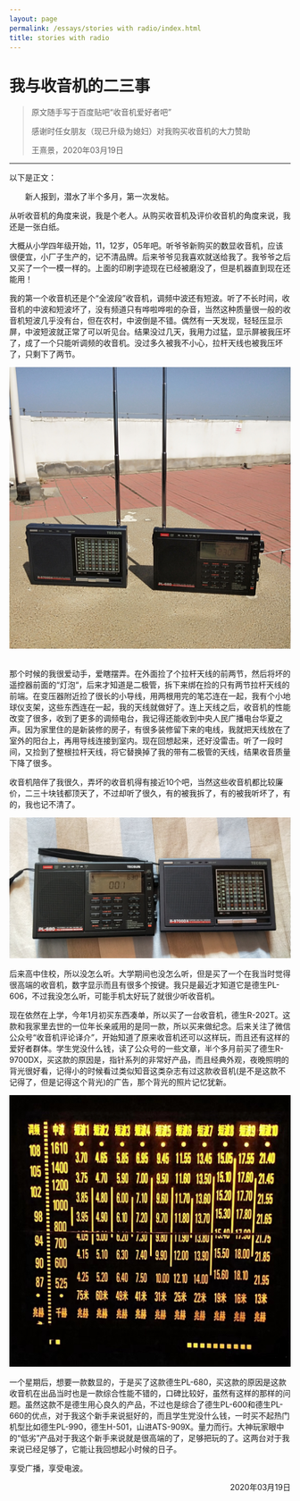 ```yaml
---
layout: page
permalink: /essays/stories with radio/index.html
title: stories with radio
---
```


# 我与收音机的二三事

> 原文随手写于百度贴吧“收音机爱好者吧”
>
>感谢时任女朋友（现已升级为媳妇）对我购买收音机的大力赞助
> 
> 王熹景，2020年03月19日

---

以下是正文：

&ensp;&ensp;&ensp;&ensp;新人报到，潜水了半个多月，第一次发帖。

从听收音机的角度来说，我是个老人。从购买收音机及评价收音机的角度来说，我还是一张白纸。

大概从小学四年级开始，11，12岁，05年吧。听爷爷新购买的数显收音机，应该很便宜，小厂子生产的，记不清品牌。后来爷爷见我喜欢就送给我了。我爷爷之后又买了一个一模一样的。上面的印刷字迹现在已经被磨没了，但是机器直到现在还能用！

我的第一个收音机还是个“全波段”收音机，调频中波还有短波。听了不长时间，收音机的中波和短波坏了，没有频道只有哗啦哗啦的杂音，当然这种质量很一般的收音机短波几乎没有台，但在农村，中波倒是不错。偶然有一天发现，轻轻压显示屏，中波短波就正常了可以听见台。结果没过几天，我用力过猛，显示屏被我压坏了，成了一个只能听调频的收音机。没过多久被我不小心，拉杆天线也被我压坏了，只剩下了两节。

<center>
<img src="/images/essays/story--radio/essay--radio--4.jpg">
</center>

<br>

那个时候的我很爱动手，爱瞎摆弄。在外面捡了个拉杆天线的前两节，然后将坏的遥控器前面的“灯泡“，后来才知道是二极管，拆下来绑在捡的只有两节拉杆天线的前端。在变压器附近捡了很长的小导线，用两根用完的笔芯连在一起，我有个小地球仪支架，这些东西连在一起，我的天线就做好了。连上天线之后，收音机的性能改变了很多，收到了更多的调频电台，我记得还能收到中央人民广播电台华夏之声。因为家里住的是新装修的房子，有很多装修留下来的电线，我就把天线放在了室外的阳台上，再用导线连接到室内。现在回想起来，还好没雷击。听了一段时间，又捡到了整根拉杆天线，将它替换掉了我的带有二极管的天线，结果收音质量下降了很多。

收音机陪伴了我很久，弄坏的收音机得有接近10个吧，当然这些收音机都比较廉价，二三十块钱都顶天了，不过却听了很久，有的被我拆了，有的被我听坏了，有的，我也记不清了。

<center>
<img src="/images/essays/story--radio/essay--radio--2.jpg">
</center>

后来高中住校，所以没怎么听。大学期间也没怎么听，但是买了一个在我当时觉得很高端的收音机，数字显示而且有很多个按键。我只是最近才知道它是德生PL-606，不过我没怎么听，可能手机太好玩了就很少听收音机。

现在依然在上学，今年1月初买东西凑单，所以买了一台收音机，德生R-202T。这款和我家里去世的一位年长亲戚用的是同一款，所以买来做纪念。后来关注了微信公众号“收音机评论译介”，开始知道了原来收音机还可以这样玩，而且还有这样的爱好者群体。学生党没什么钱，读了公众号的一些文章，半个多月前买了德生R-9700DX，买这款的原因是，指针系列的非常好产品，而且经典外观，夜晚照明的背光很好看，记得小的时候看过类似知音这类杂志有过这款收音机(是不是这款不记得了，但是记得这个背光)的广告，那个背光的照片记忆犹新。

<center>
<img src="/images/essays/story--radio/essay--radio--1.jpg">
</center>

一个星期后，想要一款数显的，于是买了这款德生PL-680，买这款的原因是这款收音机在出品当时也是一款综合性能不错的，口碑比较好，虽然有这样的那样的问题。虽然这款不是德生用心良久的产品，不过也是综合了德生PL-600和德生PL-660的优点，对于我这个新手来说挺好的，而且学生党没什么钱，一时买不起热门机型比如德生PL-990，德生H-501，山进ATS-909X。量力而行。大神玩家眼中的“低劣”产品对于我这个新手来说就是很高端的了，足够把玩的了。这两台对于我来说已经足够了，它能让我回想起小时候的日子。

享受广播，享受电波。    

<p align="right">2020年03月19日</p>
